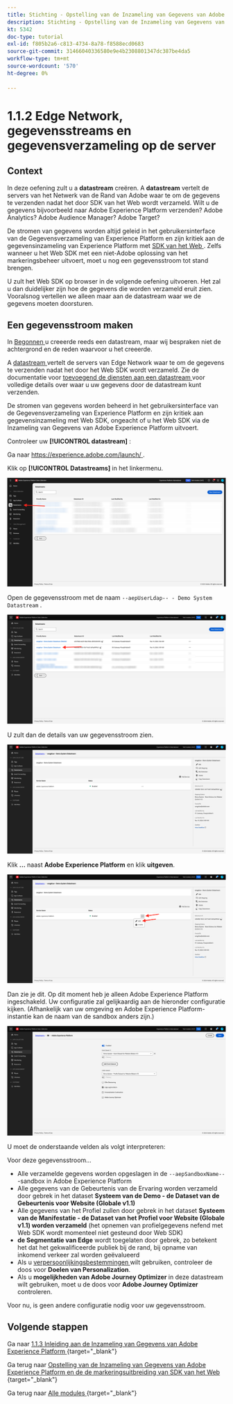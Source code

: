 ```yaml
---
title: Stichting - Opstelling van de Inzameling van Gegevens van Adobe Experience Platform en de uitbreiding van SDK van het Web - Edge Network, Datastreams en de Inzameling van Gegevens van de Server
description: Stichting - Opstelling van de Inzameling van Gegevens van Adobe Experience Platform en de uitbreiding van SDK van het Web - Edge Network, Datastreams en de Inzameling van Gegevens van de Server
kt: 5342
doc-type: tutorial
exl-id: f805b2a6-c813-4734-8a78-f8588ecd0683
source-git-commit: 31466040336580e9e4b2308801347dc387be4da5
workflow-type: tm+mt
source-wordcount: '570'
ht-degree: 0%

---
```


# 1.1.2 Edge Network, gegevensstreams en gegevensverzameling op de server

## Context

In deze oefening zult u a **datastream** creëren. A **datastream** vertelt de servers van het Netwerk van de Rand van Adobe waar te om de gegevens te verzenden nadat het door SDK van het Web wordt verzameld. Wilt u de gegevens bijvoorbeeld naar Adobe Experience Platform verzenden? Adobe Analytics? Adobe Audience Manager? Adobe Target?

De stromen van gegevens worden altijd geleid in het gebruikersinterface van de Gegevensverzameling van Experience Platform en zijn kritiek aan de gegevensinzameling van Experience Platform met [ SDK van het Web ](https://experienceleague.adobe.com/nl/docs/experience-platform/web-sdk/home). Zelfs wanneer u het Web SDK met een niet-Adobe oplossing van het markeringsbeheer uitvoert, moet u nog een gegevensstroom tot stand brengen.

U zult het Web SDK op browser in de volgende oefening uitvoeren. Het zal u dan duidelijker zijn hoe de gegevens die worden verzameld eruit zien. Vooralsnog vertellen we alleen maar aan de datastream waar we de gegevens moeten doorsturen.

## Een gegevensstroom maken

In [ Begonnen ](./../../../../modules/getting-started/gettingstarted/ex2.md) u creeerde reeds een datastream, maar wij bespraken niet de achtergrond en de reden waarvoor u het creeerde.

A [ datastream ](https://experienceleague.adobe.com/nl/docs/experience-platform/datastreams/overview) vertelt de servers van Edge Network waar te om de gegevens te verzenden nadat het door het Web SDK wordt verzameld. Zie de documentatie voor [ toevoegend de diensten aan een datastream ](https://experienceleague.adobe.com/nl/docs/experience-platform/datastreams/configure#add-services) voor volledige details over waar u uw gegevens door de datastream kunt verzenden.

De stromen van gegevens worden beheerd in het gebruikersinterface van de Gegevensverzameling van Experience Platform en zijn kritiek aan gegevensinzameling met Web SDK, ongeacht of u het Web SDK via de Inzameling van Gegevens van Adobe Experience Platform uitvoert.

Controleer uw **[!UICONTROL datastream]** :

Ga naar [ https://experience.adobe.com/launch/ ](https://experience.adobe.com/launch/).

Klik op **[!UICONTROL Datastreams]** in het linkermenu.

![ klik het pictogram DataStream in de linkernavigatie ](./images/edgeconfig1.png)

Open de gegevensstroom met de naam `--aepUserLdap-- - Demo System Datastream` .

![ noem DataStream en bewaar ](./images/edgeconfig2.png)

U zult dan de details van uw gegevensstroom zien.

![ noem DataStream en bewaar ](./images/edgecfg1.png)

Klik **...** naast **Adobe Experience Platform** en klik **uitgeven**.

![ noem DataStream en bewaar ](./images/edgecfg1a.png)

Dan zie je dit. Op dit moment heb je alleen Adobe Experience Platform ingeschakeld. Uw configuratie zal gelijkaardig aan de hieronder configuratie kijken. (Afhankelijk van uw omgeving en Adobe Experience Platform-instantie kan de naam van de sandbox anders zijn.)

![ noem DataStream en bewaar ](./images/edgecfg2.png)

U moet de onderstaande velden als volgt interpreteren:

Voor deze gegevensstroom...

- Alle verzamelde gegevens worden opgeslagen in de `--aepSandboxName--` -sandbox in Adobe Experience Platform
- Alle gegevens van de Gebeurtenis van de Ervaring worden verzameld door gebrek in het dataset **Systeem van de Demo - de Dataset van de Gebeurtenis voor Website (Globale v1.1)**
- Alle gegevens van het Profiel zullen door gebrek in het dataset **Systeem van de Manifestatie - de Dataset van het Profiel voor Website (Globale v1.1) worden verzameld** (het opnemen van profielgegevens nefend met Web SDK wordt momenteel niet gesteund door Web SDK)
- **de Segmentatie van Edge** wordt toegelaten door gebrek, zo betekent het dat het gekwalificeerde publiek bij de rand, bij opname van inkomend verkeer zal worden geëvalueerd
- Als u [ verpersoonlijkingsbestemmingen ](https://experienceleague.adobe.com/nl/docs/experience-platform/destinations/catalog/personalization/overview) wilt gebruiken, controleer de doos voor **Doelen van Personalization**.
- Als u **mogelijkheden van Adobe Journey Optimizer** in deze datastream wilt gebruiken, moet u de doos voor **Adobe Journey Optimizer** controleren.

Voor nu, is geen andere configuratie nodig voor uw gegevensstroom.

## Volgende stappen

Ga naar [ 1.1.3 Inleiding aan de Inzameling van Gegevens van Adobe Experience Platform ](./ex3.md){target="_blank"}

Ga terug naar [ Opstelling van de Inzameling van Gegevens van Adobe Experience Platform en de de markeringsuitbreiding van SDK van het Web ](./data-ingestion-launch-web-sdk.md){target="_blank"}

Ga terug naar [ Alle modules ](./../../../../overview.md){target="_blank"}
